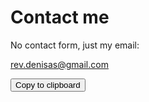 # Contact me

No contact form, just my email: 

rev.denisas@gmail.com

<button id="clipboard" onclick="copyToClipboard('clipboard')">Copy to clipboard</button>

<script src="/scripts/copyToClipboard.js"></script>
